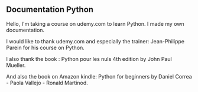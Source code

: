 ## Documentation Python

Hello, I'm taking a course on udemy.com to learn Python. I made my own documentation.

I would like to thank udemy.com and especially the trainer: Jean-Philippe Parein for his course on Python.

I also thank the book : Python pour les nuls 4th edition by John Paul Mueller.

And also the book on Amazon kindle: Python for beginners by Daniel Correa - Paola Vallejo - Ronald Martinod.